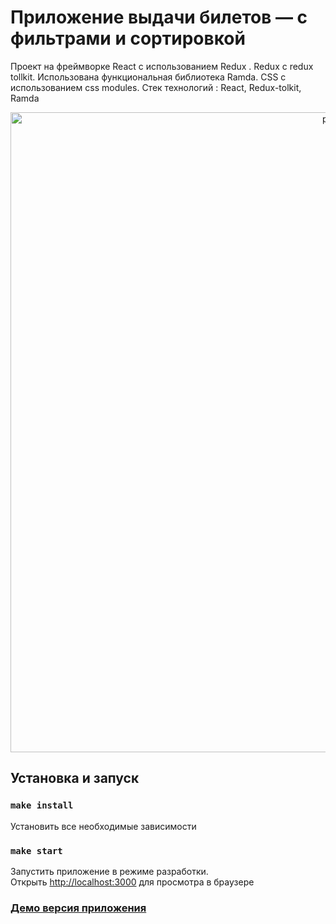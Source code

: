 # Приложение выдачи билетов — с фильтрами и сортировкой


Проект на фреймворке React с иcпользованием Redux .  Redux с redux tollkit. Использована функциональная библиотека Ramda. CSS с использованием css modules.  Стек технологий : React, Redux-tolkit, Ramda

<p align="center">
    <img src="https://user-images.githubusercontent.com/57991929/97649999-c68dc480-1a69-11eb-9214-1fd97cd1872d.png" width="1024" title="profile">
  <br>
</p>




## Установка и запуск
### `make install`
Установить все необходимые зависимости
### `make start`
Запустить приложение в режиме разработки.<br />
Открыть [http://localhost:3000](http://localhost:3000) для просмотра в браузере

### <a href="https://aviasalesapp.herokuapp.com/">Демо версия приложения</a>

